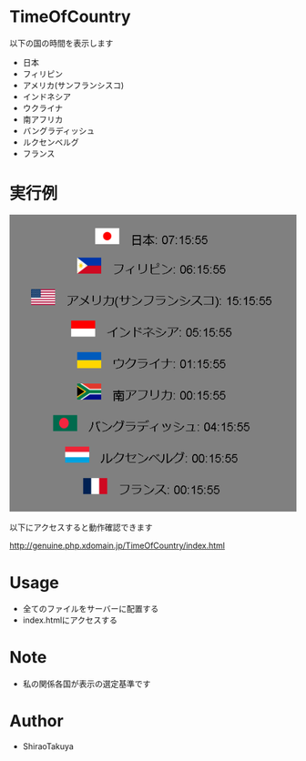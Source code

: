 # TimeOfCountry

以下の国の時間を表示します
* 日本
* フィリピン
* アメリカ(サンフランシスコ)
* インドネシア
* ウクライナ
* 南アフリカ
* バングラディッシュ
* ルクセンベルグ
* フランス

# 実行例

![demo](https://raw.githubusercontent.com/ShiraoTakuya/TimeOfCountry/main/cap1.PNG)

以下にアクセスすると動作確認できます

http://genuine.php.xdomain.jp/TimeOfCountry/index.html

# Usage

* 全てのファイルをサーバーに配置する
* index.htmlにアクセスする
 
# Note
 
* 私の関係各国が表示の選定基準です

# Author
  
* ShiraoTakuya
